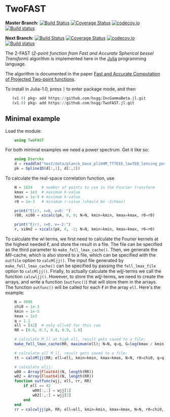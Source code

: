 # TwoFAST

**Master Branch:**
[![Build Status](https://travis-ci.org/hsgg/TwoFAST.jl.svg?branch=master)](https://travis-ci.org/hsgg/TwoFAST.jl)
[![Coverage Status](https://coveralls.io/repos/github/hsgg/TwoFAST.jl/badge.svg?branch=master)](https://coveralls.io/github/hsgg/TwoFAST.jl?branch=master)
[![codecov.io](http://codecov.io/github/hsgg/TwoFAST.jl/coverage.svg?branch=master)](http://codecov.io/github/hsgg/TwoFAST.jl?branch=master)
[![Build status](https://ci.appveyor.com/api/projects/status/7ew7w7qvo2m724yc?svg=true)](https://ci.appveyor.com/project/hsgg/twofast-jl)

**Next Branch:**
[![Build Status](https://travis-ci.org/hsgg/TwoFAST.jl.svg?branch=next)](https://travis-ci.org/hsgg/TwoFAST.jl)
[![Coverage Status](https://coveralls.io/repos/github/hsgg/TwoFAST.jl/badge.svg?branch=next)](https://coveralls.io/github/hsgg/TwoFAST.jl?branch=next)
[![codecov.io](http://codecov.io/github/hsgg/TwoFAST.jl/coverage.svg?branch=next)](http://codecov.io/github/hsgg/TwoFAST.jl?branch=next)
[![Build status](https://ci.appveyor.com/api/projects/status/7ew7w7qvo2m724yc/branch/next?svg=true)](https://ci.appveyor.com/project/hsgg/twofast-jl/branch/next)

The 2-FAST (*2-point function from Fast and Accurate Spherical bessel
Transform*) algorithm is implemented here in the [Julia](https://julialang.org)
programming language.

The algorithm is documented in the paper [Fast and Accurate Computation of
Projected Two-point functions](https://arxiv.org/abs/1709.02401).

To install in Julia-1.0, press `]` to enter package mode, and then

```julia
   (v1.0) pkg> add https://github.com/hsgg/IncGammaBeta.jl.git
   (v1.0) pkg> add https://github.com/hsgg/TwoFAST.jl.git
```


## Minimal example

Load the module:

```julia
    using TwoFAST
```

For both minimal examples we need a power spectrum. Get it like so:

```julia
    using Dierckx
    d = readdlm("test/data/planck_base_plikHM_TTTEEE_lowTEB_lensing_post_BAO_H070p6_JLA_matterpower.dat")
    pk = Spline1D(d[:,1], d[:,2])
```

To calculate the real-space correlation function, use

```julia
    N = 1024    # number of points to use in the Fourier transform
    kmax = 1e3  # maximum k-value
    kmin = 1e-5 # minimum k-value
    r0 = 1e-3   # minimum r-value (should be ~1/kmax)

    print("ξ(r), ℓ=0, ν=0: ")
    r00, xi00 = xicalc(pk, 0, 0; N=N, kmin=kmin, kmax=kmax, r0=r0)

    print("ξ(r), ℓ=0, ν=-2:")
    r, xi0m2 = xicalc(pk, 0, -2; N=N, kmin=kmin, kmax=kmax, r0=r0)
```

To calculate the wl terms, we first need to calculate the Fourier kernels at
the highest needed ℓ, and store the result in a file. The file can be specified
as the third parameter to `make_fell_lmax_cache()`. Then, we generate the
*Mll*-cache, which is also stored to a file, which can be specified with the
`outfile` option to `calcMljj()`. The input file generated by
`make_fell_lmax_cache()` can be specified by passing the `fell_lmax_file`
option to `calcMljj()`. Finally, to actually calculate the *wljj*-terms we call
the function `calcwljj()`. However, to store the *wljj*-terms, we need to
create the arrays, and write a function (`outfunc()`) that will store them in
the arrays. The function `outfunc()` will be called for each ℓ in the array
`ell`. Here's the example:

```julia
    N = 4096
    chi0 = 1e-3
    kmin = 1e-5
    kmax = 1e3
    q = 1.1
    ell = [42]  # only ell=42 for this run
    RR = [0.6, 0.7, 0.8, 0.9, 1.0]

    # calculate M_ll at high ell, result gets saved to a file:
    make_fell_lmax_cache(RR, maximum(ell); N=N, q=q, G=log(kmax / kmin), k0=kmin, r0=chi0)

    # calculate all M_ll, result gets saved to a file:
    tt = calcMljj(RR; ell=ell, kmin=kmin, kmax=kmax, N=N, r0=chi0, q=q)

    # calculate wljj:
    w00 = Array{Float64}(N, length(RR))
    w02 = Array{Float64}(N, length(RR))
    function outfunc(wjj, ell, rr, RR)
        if ell == 42
            w00[:,:] = wjj[1]
            w02[:,:] = wjj[2]
        end
    end
    rr = calcwljj(pk, RR; ell=ell, kmin=kmin, kmax=kmax, N=N, r0=chi0, q=q, outfunc=outfunc)
```
